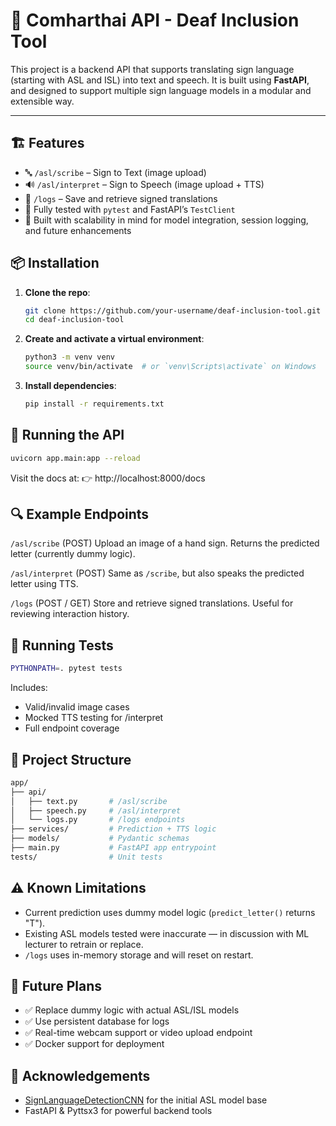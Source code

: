 # 🤟 Comharthai API - Deaf Inclusion Tool

This project is a backend API that supports translating sign language (starting with ASL and ISL) into text and speech. It is built using **FastAPI**, and designed to support multiple sign language models in a modular and extensible way.

---

## 🏗️ Features

- 🔤 `/asl/scribe` – Sign to Text (image upload)
- 🔊 `/asl/interpret` – Sign to Speech (image upload + TTS)
- 🧾 `/logs` – Save and retrieve signed translations
- 🧪 Fully tested with `pytest` and FastAPI’s `TestClient`
- 🧠 Built with scalability in mind for model integration, session logging, and future enhancements


## 📦 Installation

1. **Clone the repo**:
   ```bash
   git clone https://github.com/your-username/deaf-inclusion-tool.git
   cd deaf-inclusion-tool
   ```

2. **Create and activate a virtual environment**:
   ```bash
   python3 -m venv venv
   source venv/bin/activate  # or `venv\Scripts\activate` on Windows
   ```

3. **Install dependencies**:
   ```bash
   pip install -r requirements.txt
   ```


## 🚀 Running the API

```bash
uvicorn app.main:app --reload
```

Visit the docs at:
👉 http://localhost:8000/docs


## 🔍 Example Endpoints
`/asl/scribe` (POST)
Upload an image of a hand sign.
Returns the predicted letter (currently dummy logic).

`/asl/interpret` (POST)
Same as `/scribe`, but also speaks the predicted letter using TTS.

`/logs` (POST / GET)
Store and retrieve signed translations. Useful for reviewing interaction history.


## 🧪 Running Tests

```bash
PYTHONPATH=. pytest tests
```

Includes:
- Valid/invalid image cases
- Mocked TTS testing for /interpret
- Full endpoint coverage


## 📂 Project Structure

```bash
app/
├── api/
│   ├── text.py       # /asl/scribe
│   ├── speech.py     # /asl/interpret
│   └── logs.py       # /logs endpoints
├── services/         # Prediction + TTS logic
├── models/           # Pydantic schemas
├── main.py           # FastAPI app entrypoint
tests/                # Unit tests
```


## ⚠️ Known Limitations

- Current prediction uses dummy model logic (`predict_letter()` returns "T").
- Existing ASL models tested were inaccurate — in discussion with ML lecturer to retrain or replace.
- `/logs` uses in-memory storage and will reset on restart.


## 🧠 Future Plans

- ✅ Replace dummy logic with actual ASL/ISL models
- ✅ Use persistent database for logs
- ✅ Real-time webcam support or video upload endpoint
- ✅ Docker support for deployment


## 🙏 Acknowledgements

- [SignLanguageDetectionCNN](https://github.com/cirizzil/SignLanguageDetectionCNN/tree/main) for the initial ASL model base
- FastAPI & Pyttsx3 for powerful backend tools
